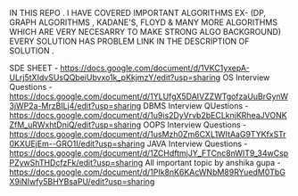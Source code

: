 IN THIS REPO . I HAVE COVERED IMPORTANT ALGORITHMS EX- (DP, GRAPH ALGORITHMS , KADANE'S, FLOYD & MANY MORE ALGORITHMS WHICH ARE VERY NECESARRY TO MAKE STRONG ALGO BACKGROUND)
EVERY SOLUTION HAS  PROBLEM LINK  IN THE DESCRIPTION OF SOLUTION .

SDE SHEET - https://docs.google.com/document/d/1VKC1yxepA-ULrj5tXIdvSUsQQbeiUbvxo1k_pKkjmzY/edit?usp=sharing 
OS Interview Questions - https://docs.google.com/document/d/1YLUfgX5DAIVZZWTgofzaUuBrGynW3jWP2a-MrzBILj4/edit?usp=sharing 
DBMS Interview QUestions - https://docs.google.com/document/d/1u9is2DyVrvb2bECLknjKRheaJVONKZfM_uRWxhtDniQ/edit?usp=sharing 
OOPS Interview Questions - https://docs.google.com/document/d/1usMzh0Zm6CXL1WItAaG9TYKfxSTr0KXUEjEm--GRO1I/edit?usp=sharing 
JAVA Interview Questions - https://docs.google.com/document/d/1ZCHdftmjJY_FTCnc8nWIT9_34wCspPZywShTHDcfzFk/edit?usp=sharing 
All important topic by anshika gupa - https://docs.google.com/document/d/1PIk8nK6KAcWNbM89RYuedM0TbGX9iNIwfy5BHYBsaPU/edit?usp=sharing 
